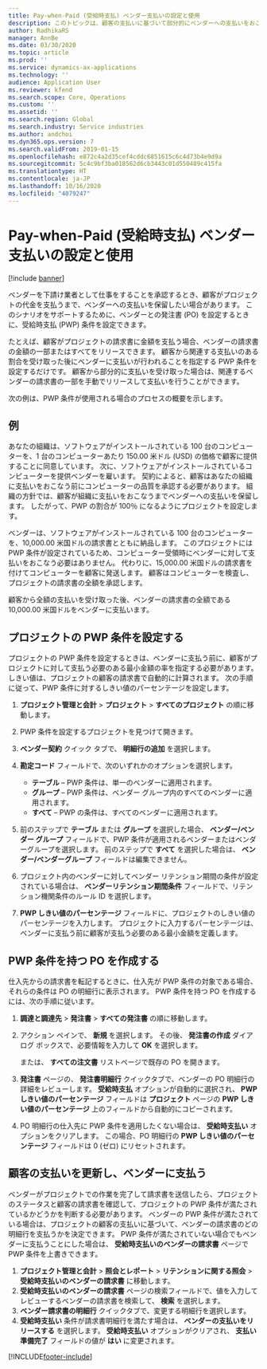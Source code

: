 ```yaml
---
title: Pay-when-Paid (受給時支払) ベンダー支払いの設定と使用
description: このトピックは、顧客の支払いに基づいて部分的にベンダーへの支払いをおこなえるように、受給時支払 (PWP) 条件を作成する方法について説明します。
author: RadhikaRS
manager: AnnBe
ms.date: 03/30/2020
ms.topic: article
ms.prod: ''
ms.service: dynamics-ax-applications
ms.technology: ''
audience: Application User
ms.reviewer: kfend
ms.search.scope: Core, Operations
ms.custom: ''
ms.assetid: ''
ms.search.region: Global
ms.search.industry: Service industries
ms.author: andchoi
ms.dyn365.ops.version: 7
ms.search.validFrom: 2019-01-15
ms.openlocfilehash: e872c4a2d35cef4cddc6851615c6c4d73b4e9d9a
ms.sourcegitcommit: 5c4c9bf3ba018562d6cb3443c01d550489c415fa
ms.translationtype: HT
ms.contentlocale: ja-JP
ms.lasthandoff: 10/16/2020
ms.locfileid: "4079247"
---
```

# <a name="set-up-and-use-pay-when-paid-vendor-payments"></a>Pay-when-Paid (受給時支払) ベンダー支払いの設定と使用

[!include [banner](../includes/banner.md)]

ベンダーを下請け業者として仕事をすることを承認するとき、顧客がプロジェクトの代金を支払うまで、ベンダーへの支払いを保留したい場合があります。 このシナリオをサポートするために、ベンダーとの発注書 (PO) を設定するときに、受給時支払 (PWP) 条件を設定できます。

たとえば、顧客がプロジェクトの請求書に金額を支払う場合、ベンダーの請求書の金額の一部またはすべてをリリースできます。 顧客から関連する支払いのある割合を受け取った後にベンダーに支払いが行われることを指定する PWP 条件を設定するだけです。 顧客から部分的に支払いを受け取った場合は、関連するベンダーの請求書の一部を手動でリリースして支払いを行うことができます。

次の例は、PWP 条件が使用される場合のプロセスの概要を示します。

## <a name="example"></a>例

あなたの組織は、ソフトウェアがインストールされている 100 台のコンピューターを、1 台のコンピューターあたり 150.00 米ドル (USD) の価格で顧客に提供することに同意しています。 次に、ソフトウェアがインストールされているコンピューターを提供ベンダーを雇います。 契約によると、顧客はあなたの組織に支払いをおこなう前にコンピューターの品質を承認する必要があります。 組織の方針では、顧客が組織に支払いをおこなうまでベンダーへの支払いを保留します。 したがって、PWP の割合が 100％ になるようにプロジェクトを設定します。

ベンダーは、ソフトウェアがインストールされている 100 台のコンピューターを、10,000.00 米国ドルの請求書とともに納品します。 このプロジェクトには PWP 条件が設定されているため、コンピューター受領時にベンダーに対して支払いをおこなう必要はありません。 代わりに、15,000.00 米国ドルの請求書を付けてコンピューターを顧客に発送します。 顧客はコンピューターを検査し、プロジェクトの請求書の全額を承認します。

顧客から全額の支払いを受け取った後、ベンダーの請求書の全額である 10,000.00 米国ドルをベンダーに支払います。

## <a name="set-up-pwp-terms-for-a-project"></a>プロジェクトの PWP 条件を設定する

プロジェクトの PWP 条件を設定するときは、ベンダーに支払う前に、顧客がプロジェクトに対して支払う必要のある最小金額の率を指定する必要があります。 しきい値は、プロジェクトの顧客の請求書で自動的に計算されます。 次の手順に従って、PWP 条件に対するしきい値のパーセンテージを設定します。

1. **プロジェクト管理と会計** \> **プロジェクト** \> **すべてのプロジェクト** の順に移動します。
2. PWP 条件を設定するプロジェクトを見つけて開きます。
3. **ベンダー契約** クイック タブで、 **明細行の追加** を選択します。
3. **勘定コード** フィールドで、次のいずれかのオプションを選択します。

    - **テーブル** – PWP 条件は、単一のベンダーに適用されます。
    - **グループ** – PWP 条件は、ベンダー グループ内のすべてのベンダーに適用されます。
    - **すべて** – PWP の条件は、すべてのベンダーに適用されます。

4. 前のステップで **テーブル** または **グループ** を選択した場合、 **ベンダー/ベンダー グループ** フィールドで、PWP 条件が適用されるベンダーまたはベンダーグループを選択します。 前のステップで **すべて** を選択した場合は、 **ベンダー/ベンダーグループ** フィールドは編集できません。
5. プロジェクト内のベンダーに対してベンダー リテンション期間の条件が設定されている場合は、 **ベンダーリテンション期間条件** フィールドで、リテンション機関条件のルール ID を選択します。
6. **PWP しきい値のパーセンテージ** フィールドに、プロジェクトのしきい値のパーセンテージを入力します。 プロジェクトに入力するパーセンテージは、ベンダーに支払う前に顧客が支払う必要のある最小金額を定義します。

## <a name="create-a-po-that-has-pwp-terms"></a>PWP 条件を持つ PO を作成する

仕入先からの請求書を転記するときに、仕入先が PWP 条件の対象である場合、それらの条件は PO の明細行に表示されます。 PWP 条件を持つ PO を作成するには、次の手順に従います。

1. **調達と調達先** \> **発注書** \> **すべての発注書** の順に移動します。
2. アクション ペインで、 **新規** を選択します。 その後、 **発注書の作成** ダイアログ ボックスで、必要情報を入力して **OK** を選択します。

    または、 **すべての注文書** リストページで既存の PO を開きます。

4. **発注書** ページの、 **発注書明細行** クイックタブで、ベンダーの PO 明細行の詳細をレビューします。 **受給時支払** オプションが自動的に選択され、 **PWP しきい値のパーセンテージ** フィールドは **プロジェクト** ページの **PWP しきい値のパーセンテージ** 上のフィールドから自動的にコピーされます。
6. PO 明細行の仕入先に PWP 条件を適用したくない場合は、 **受給時支払い** オプションをクリアします。 この場合、PO 明細行の **PWP しきい値のパーセンテージ** フィールドは 0 (ゼロ) にリセットされます。

## <a name="update-a-customer-payment-and-pay-the-vendor"></a>顧客の支払いを更新し、ベンダーに支払う

ベンダーがプロジェクトでの作業を完了して請求書を送信したら、プロジェクトのステータスと顧客の請求書を確認して、プロジェクトの PWP 条件が満たされているかどうかを判断する必要があります。 ベンダーの PWP 条件が満たされている場合は、プロジェクトの顧客の支払いに基づいて、ベンダーの請求書のどの明細行を支払うかを決定できます。 PWP 条件が満たされていない場合でもベンダーに支払うことにした場合は、 **受給時支払いのベンダーの請求書** ページで PWP 条件を上書きできます。

1. **プロジェクト管理と会計** \> **照会とレポート** \> **リテンションに関する照会** \> **受給時支払いのベンダーの請求書** に移動します。
2. **受給時支払いのベンダーの請求書** ページの検索フィールドで、値を入力してレビューするベンダーの請求書を検索して、 **検索** を選択します。
3. **ベンダー請求書の明細行** クイックタブで、変更する明細行を選択します。
4. **受給時支払い** 条件が請求書明細行を満たす場合は、 **ベンダーの支払いをリリースする** を選択します。 **受給時支払い** オプションがクリアされ、 **支払い準備完了** フィールドの値が **はい** に変更されます。


[!INCLUDE[footer-include](../includes/footer-banner.md)]
